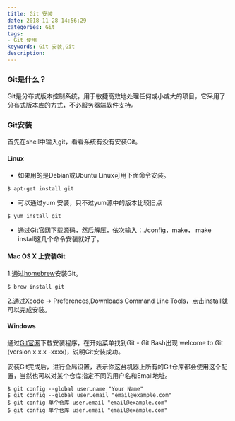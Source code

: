 ```yaml
---
title: Git 安装
date: 2018-11-28 14:56:29
categories: Git
tags:
- Git 使用
keywords: Git 安装,Git
description:
---
```

### Git是什么？
Git是分布式版本控制系统，用于敏捷高效地处理任何或小或大的项目，它采用了分布式版本库的方式，不必服务器端软件支持。
<!-- more -->
### Git安装
首先在shell中输入git，看看系统有没有安装Git。
#### Linux
- 如果用的是Debian或Ubuntu Linux可用下面命令安装。
```
$ apt-get install git
```
- 可以通过yum 安装，只不过yum源中的版本比较旧点
```
$ yum install git
```
- 通过[Git官网](https://git-scm.com/)下载源码，然后解压，依次输入：./config，make， make install这几个命令安装就好了。
#### Mac OS X 上安装Git
1.通过[homebrew](http://brew.sh/)安装Git。
```
$ brew install git
```
2.通过Xcode -> Preferences,Downloads Command Line Tools，点击install就可以完成安装。
#### Windows
通过[Git官网](https://git-scm.com/)下载安装程序，在开始菜单找到Git - Git Bash出现 welcome to Git (version x.x.x -xxxx)，说明Git安装成功。

安装Git完成后，进行全局设置，表示你这台机器上所有的Git仓库都会使用这个配置，当然也可以对某个仓库指定不同的用户名和Email地址。
```
$ git config --global user.name "Your Name"
$ git config --global user.email "email@example.com"
$ git config 单个仓库 user.email "email@example.com"
$ git config 单个仓库 user.email "email@example.com"
```

